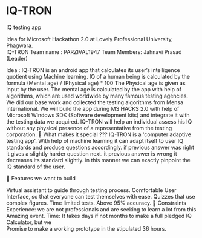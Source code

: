 # IQ-TRON
IQ testing app

Idea for Microsoft Hackathon 2.0 at Lovely Professional University, Phagwara.     
                                         IQ-TRON
Team name     : PARZIVAL1947
Team Members: Jahnavi Prasad (Leader)
                         
Idea :
           IQ-TRON is an android app that calculates its user’s intelligence quotient using Machine learning.
IQ of a human being is calculated by the formula 
            (Mental age) / (Physical age) * 100
The Physical age is given as input by the user.
The mental age is calculated by the app with help of algorithms, which are used worldwide by many famous testing agencies.
We did our base work and collected the testing algorithms from Mensa international.
We will build the app during MS HACKS 2.0 with help of Microsoft Windows SDK (Software development kits) and integrate it with the testing data we acquired.
 IQ-TRON will help an individual assess his IQ without any physical presence of a      representative from the testing corporation.
	What makes it special ???
IQ-TRON is a 'computer adaptive testing app'.
With help of machine learning it can adapt itself to user IQ standards and produce questions accordingly.
if previous answer was right it gives a slightly harder question next.
it previous answer is wrong it decreases its standard slightly.
in this manner we can exactly pinpoint the IQ standard of the user.

	Features we want to build

Virtual assistant to guide through testing process.
           Comfortable User Interface, so that everyone can test themselves with ease.
          Quizzes that use complex figures.
          Time limited tests.
          Above 95% accuracy. 
	Constraints 
          Experience: we are not professionals and are seeking to learn a lot from this  
                            Amazing event.
         Time: It takes days if not months to make a full pledged IQ Calculator, but we    
                  Promise to make a working prototype in the stipulated 36 hours.  




